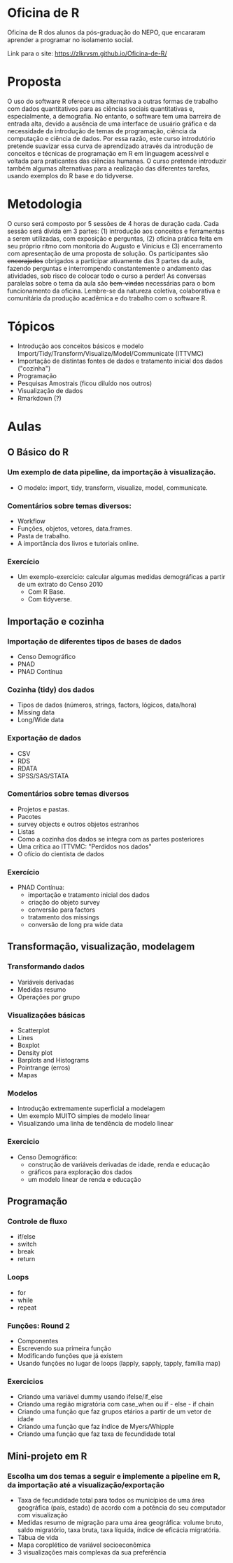 # Oficina de R

Oficina de R dos alunos da pós-graduação do NEPO, que encararam aprender a programar no isolamento social.

Link para o site: https://zlkrvsm.github.io/Oficina-de-R/

# Proposta
O uso do software R oferece uma alternativa a outras formas de trabalho com dados quantitativos para as ciências sociais quantitativas e, especialmente, a demografia. No entanto, o software tem uma barreira de entrada alta, devido a ausência de uma interface de usuário gráfica e da necessidade da introdução de temas de programação, ciência da computação e ciência de dados. Por essa razão, este curso introdutório pretende suavizar essa curva de aprendizado através da introdução de conceitos e técnicas de programação em R em linguagem acessível e voltada para praticantes das ciências humanas. O curso pretende introduzir também algumas alternativas para a realização das diferentes tarefas, usando exemplos do R base e do tidyverse.

# Metodologia

O curso será composto por 5 sessões de 4 horas de duração cada. Cada sessão será dívida em 3 partes: (1) introdução aos conceitos e ferramentas a serem utilizadas, com exposição e perguntas, (2) oficina prática feita em seu próprio ritmo com monitoria do Augusto e Vinícius e (3) encerramento com apresentação de uma proposta de solução. Os participantes são ~~encorajados~~ obrigados a participar ativamente das 3 partes da aula, fazendo perguntas e interrompendo constantemente o andamento das atividades, sob risco de colocar todo o curso a perder! As conversas paralelas sobre o tema da aula são ~~bem-vindas~~ necessárias para o bom funcionamento da oficina. Lembre-se da natureza coletiva, colaborativa e comunitária da produção acadêmica e do trabalho com o software R.

# Tópicos

- Introdução aos conceitos básicos e modelo Import/Tidy/Transform/Visualize/Model/Communicate (ITTVMC)
- Importação de distintas fontes de dados e tratamento inicial dos dados ("cozinha")
- Programação
- Pesquisas Amostrais (ficou diluído nos outros)
- Visualização de dados
- Rmarkdown (?)

# Aulas

## O Básico do R

### Um exemplo de data pipeline, da importação à visualização.

- O modelo: import, tidy, transform, visualize, model, communicate.

### Comentários sobre temas diversos:

- Workflow
- Funções, objetos, vetores, data.frames.
- Pasta de trabalho.
- A importância dos livros e tutoriais online.
    
### Exercício

- Um exemplo-exercício: calcular algumas medidas demográficas a partir de um extrato do Censo 2010
    - Com R Base.
    - Com tidyverse.

## Importação e cozinha

### Importação de diferentes tipos de bases de dados

- Censo Demográfico
- PNAD
- PNAD Contínua

### Cozinha (tidy) dos dados

- Tipos de dados (números, strings, factors, lógicos, data/hora)
- Missing data
- Long/Wide data

### Exportação de dados

- CSV
- RDS
- RDATA
- SPSS/SAS/STATA

### Comentários sobre temas diversos

- Projetos e pastas.
- Pacotes
- survey objects e outros objetos estranhos
- Listas
- Como a cozinha dos dados se integra com as partes posteriores
- Uma crítica ao ITTVMC: "Perdidos nos dados"
- O ofício do cientista de dados

### Exercício

- PNAD Contínua:
    - importação e tratamento inicial dos dados
    - criação do objeto survey
    - conversão para factors
    - tratamento dos missings
    - conversão de long pra wide data

## Transformação, visualização, modelagem

### Transformando dados

- Variáveis derivadas
- Medidas resumo
- Operações por grupo

### Visualizações básicas

- Scatterplot
- Lines
- Boxplot
- Density plot
- Barplots and Histograms
- Pointrange (erros)
- Mapas

### Modelos

- Introdução extremamente superficial a modelagem
- Um exemplo MUITO simples de modelo linear
- Visualizando uma linha de tendência de modelo linear

### Exercicio

- Censo Demográfico:
    - construção de variáveis derivadas de idade, renda e educação
    - gráficos para exploração dos dados
    - um modelo linear de renda e educação

## Programação

### Controle de fluxo

- if/else
- switch
- break
- return
    
### Loops

- for
- while
- repeat
    
### Funções: Round 2

- Componentes
- Escrevendo sua primeira função
- Modificando funções que já existem
- Usando funções no lugar de loops (lapply, sapply, tapply, família map)
    
### Exercicios

- Criando uma variável dummy usando ifelse/if_else
- Criando uma região migratória com case_when ou if - else - if chain
- Criando uma função que faz grupos etários a partir de um vetor de idade
- Criando uma função que faz índice de Myers/Whipple
- Criando uma função que faz taxa de fecundidade total

## Mini-projeto em R

### Escolha um dos temas a seguir e implemente a pipeline em R, da importação até a visualização/exportação

- Taxa de fecundidade total para todos os municípios de uma área geográfica (país, estado) de acordo com a potência do seu computador com visualização
- Medidas resumo de migração para uma área geográfica: volume bruto, saldo migratório, taxa bruta, taxa líquida, índice de eficácia migratória.
- Tábua de vida
- Mapa coroplético de variável socioeconômica
- 3 visualizações mais complexas da sua preferência
